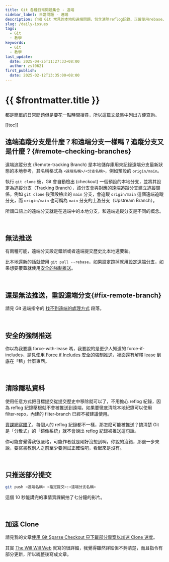 ```yaml
---
title: Git 各種日常問題集合 - 遠端
sidebar_label: 日常問題 - 遠端
description: 介紹 Git 常見的本地和遠端問題，包含清除reflog記錄、正確使用rebase、git mv、以及如何加速clone等進階技巧。還解釋了常見錯誤誤導，並提供正確的 Git 操作方法。
slug: /daily-issues
tags:
  - Git
  - 教學
keywords:
  - Git
  - 教學
last_update:
  date: 2025-04-25T11:27:33+08:00
  author: zsl0621
first_publish:
  date: 2025-02-12T13:35:00+08:00
---
```


# {{ $frontmatter.title }}

都是簡單的日常問題但是要花一點時間搜尋，所以這篇文章集中列出方便查詢。

[[toc]]

## 遠端追蹤分支是什麼？和遠端分支一樣嗎？追蹤分支又是什麼？{#remote-checking-branches}

遠端追蹤分支 (Remote-tracking Branch) 是本地儲存庫用來記錄遠端分支最新狀態的本地參考，其名稱格式為 `<遠端名稱>/<分支名稱>`，例如預設的 `origin/main`。

執行 `git clone` 後，Git 會自動檢出 (checkout) 一個預設的本地分支，並將其設定為追蹤分支（Tracking Branch），該分支會與對應的遠端追蹤分支建立追蹤關係。例如 `git clone` 後預設檢出的 `main` 分支，會追蹤 `origin/main` 這個遠端追蹤分支，而 `origin/main` 也可稱為 `main` 分支的上游分支（Upstream Branch）。

所謂口語上的遠端分支就是在遠端中的本地分支，和遠端追蹤分支是不同的概念。

<br />

## 無法推送

有兩種可能，遠端分支設定錯誤或者遠端提交歷史比本地還要新。

比本地還新的話就使用 `git pull --rebase`，如果設定跑掉就用[設定遠端分支](#fix-remote-branch)，如果想要覆蓋就使用[安全的強制推送](#安全的強制推送)。

<br />

## 還是無法推送，重設遠端分支{#fix-remote-branch}

請見 Git 遠端指令的 [找不到遠端的處理方式](/core/remote-concept#remote-debug) 段落。

<br />

## 安全的強制推送

你以為我要講 force-with-lease 嗎，我要說的是更少人知道的 force-if-includes，請見[使用 Force if Includes 安全的強制推送](/pro/force-if-includes)，裡面還有解釋 lease 到底在「租」什麼東西。

<br />

## 清除隱私資料

使用任意方式把目標提交從提交歷史中移除就可以了，不用擔心 reflog 紀錄，因為 reflog 紀錄壓根就不會被推送到遠端，如果要徹底清除本地紀錄可以使用 filter-repo，內建的 filter-branch 已經不被建議使用。

[賣課網寫錯了](https://gitbook.tw/chapters/faq/remove-files-from-git)，每個人的 reflog 紀錄都不一樣，那怎麼可能被推送？搞清楚 Git 是「分散式」的「鏡像系統」就不會說出 reflog 紀錄被推送這句話。

你可能會覺得我很嚴格，可能作者就是剛好沒想到啊，你說的沒錯，那退一步來說，要寫書教別人之前至少要測試正確性吧，看起來是沒有。

<br />

## 只推送部分提交

```sh
git push <遠端名稱> <指定提交>:<遠端分支名稱>
```

這個 10 秒能講完的事情賣課網拍了七分鐘的影片。

<br />

## 加速 Clone

請見我的文章[使用 Git Sparse Checkout 只下載部分專案以加速 Clone 速度](/pro/reduce-size-with-sparse-checkout)。

其實 [The Will Will Web](https://blog.miniasp.com/post/2022/05/17/Down-size-your-Monorepo-with-Git-Sparse-checkouts) 就寫的很詳細，我覺得雖然詳細但不夠清楚，而且指令有部分更新，所以統整後寫成文章。
